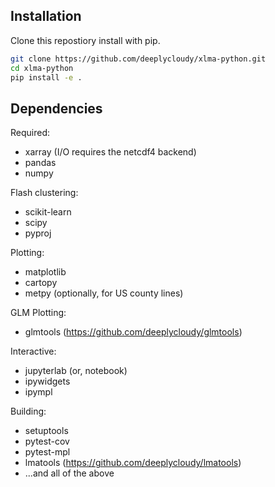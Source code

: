 ## Installation
Clone this repostiory install with pip.

```sh
git clone https://github.com/deeplycloudy/xlma-python.git
cd xlma-python
pip install -e .
```

## Dependencies
Required:

- xarray (I/O requires the netcdf4 backend)
- pandas
- numpy

Flash clustering:

- scikit-learn
- scipy
- pyproj

Plotting:

- matplotlib
- cartopy
- metpy (optionally, for US county lines)

GLM Plotting:

- glmtools (https://github.com/deeplycloudy/glmtools)

Interactive:

- jupyterlab (or, notebook)
- ipywidgets
- ipympl

Building:

- setuptools
- pytest-cov
- pytest-mpl
- lmatools (https://github.com/deeplycloudy/lmatools)
- ...and all of the above